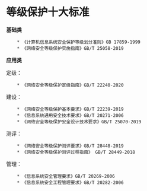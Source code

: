 

# 等级保护十大标准

**基础类**

``` 
    * 《计算机信息系统安全保护等级划分准则》GB 17859-1999
    * 《网络安全等级保护实施指南》GB/T 25058-2019
```

**应用类**

定级：

``` 
    * 《网络安全等级保护定级指南》GB/T 22240-2020 
```

建设：

``` 
    * 《网络安全等级保护基本要求》GB/T 22239-2019
    * 《信息系统通用安全技术要求》GB/T 20271-2006
    * 《网络安全等级保护安全设计技术要求》GB/T 25070-2019 
```

测评：

``` 
    * 《网络安全等级保护测评要求》GB/T 28448-2019
    * 《网络安全等级保护测评过程指南》 GB/T 28449-2018
```

管理：

``` 
    * 《信息系统安全管理要求》GB/T 20269-2006 
    * 《信息系统安全工程管理要求》GB/T 20282-2006
```
